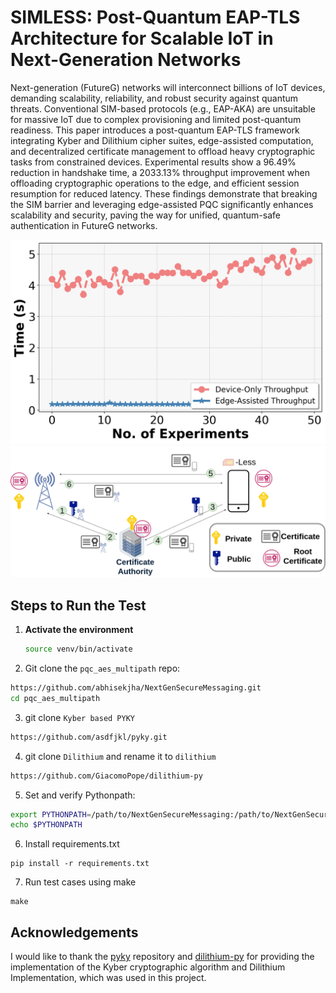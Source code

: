 # SIMLESS: Post-Quantum EAP-TLS Architecture for Scalable IoT in Next-Generation Networks

Next-generation (FutureG) networks will interconnect billions of IoT devices, demanding scalability, reliability, and robust security against quantum threats. Conventional SIM-based protocols (e.g., EAP-AKA) are unsuitable for massive IoT due to complex provisioning and limited post-quantum readiness. This paper introduces a post-quantum EAP-TLS framework integrating Kyber and Dilithium cipher suites, edge-assisted computation, and decentralized certificate management to offload heavy cryptographic tasks from constrained devices. Experimental results show a 96.49\% reduction in handshake time, a 2033.13\% throughput improvement when offloading cryptographic operations to the edge, and efficient session resumption for reduced latency. These findings demonstrate that breaking the SIM barrier and leveraging edge-assisted PQC significantly enhances scalability and security, paving the way for unified, quantum-safe authentication in FutureG networks.


![FutureG Network](images/no_of_experiments.png)
![ost-Quantum Safe Simless TLS Architecture](simless.png)

## Steps to Run the Test

1. **Activate the environment**
   ```bash
   source venv/bin/activate
   ```

2. Git clone the `pqc_aes_multipath` repo:
```bash
https://github.com/abhisekjha/NextGenSecureMessaging.git
cd pqc_aes_multipath
```

3. git clone `Kyber based PYKY`
```bash
https://github.com/asdfjkl/pyky.git
```

4. git clone `Dilithium` and rename it to `dilithium`
```bash
https://github.com/GiacomoPope/dilithium-py
```


5. Set and verify Pythonpath:
``` sh
export PYTHONPATH=/path/to/NextGenSecureMessaging:/path/to/NextGenSecureMessaging/pyky:/path/to/NextGenSecureMessaging/dilithium
echo $PYTHONPATH
```

6. Install requirements.txt
```
pip install -r requirements.txt
```
7. Run test cases using make
```
make
```

## Acknowledgements

I would like to thank the [pyky](https://github.com/asdfjkl/pyky) repository and [dilithium-py](https://github.com/GiacomoPope/dilithium-py) for providing the implementation of the Kyber cryptographic algorithm and Dilithium Implementation, which was used in this project.
